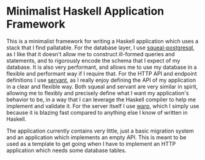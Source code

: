 # Minimalist Haskell Application Framework

This is a minimalist framework for writing a Haskell application which uses a
stack that I find pallatable. For the database layer, I use
[squeal-postgresql](https://hackage.haskell.org/package/squeal-postgresql), as
I like that it doesn't allow me to construct ill-formed queries and statements,
and to rigorously encode the schema that I expect of my database. It is also
very performant, and allows me to use my database in a flexible and performant
way if I require that. For the HTTP API and endpoint definitions I use 
[servant](https://www.servant.dev/), as I really enjoy defining the API of my
application in a clear and flexible way. Both squeal and servant are very similar
in spirit, allowing me to flexibly and precisely define what I want my application's
behavior to be, in a way that I can leverage the Haskell compiler to help me
implement and validate it. For the server itself I use
[warp](http://hackage.haskell.org/package/warp), which I simply use because it
is blazing fast compared to anything else I know of written in Haskell.

The application currently contains very little, just a basic migration system
and an application which implements an empty API. This is meant to be used as a
template to get going when I have to implement an HTTP application which needs some
database tables.
